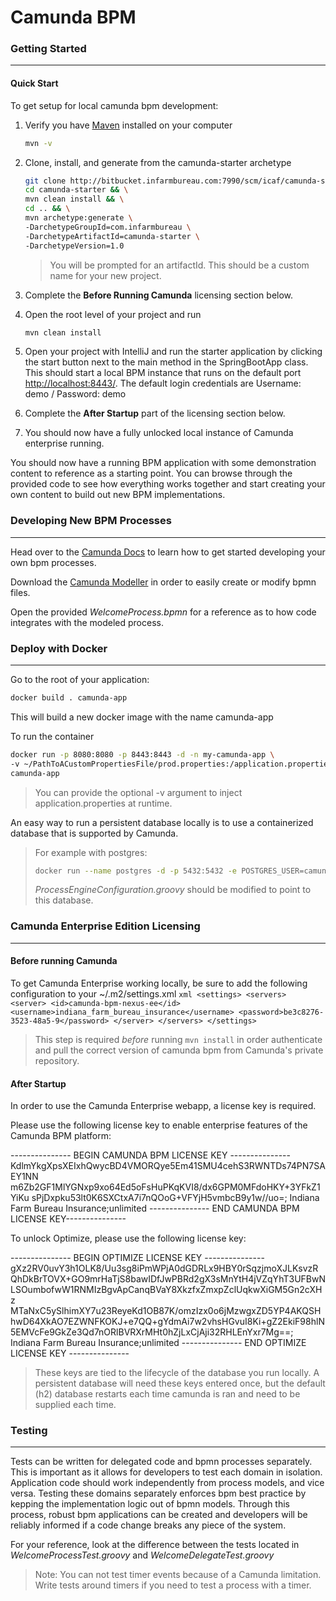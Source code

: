 # Camunda BPM

### Getting Started
---
#### Quick Start
To get setup for local camunda bpm development:

1)  Verify you have [Maven](https://maven.apache.org/download.cgi) installed on your computer 
    ```bash
    mvn -v
    ```
    
2)  Clone, install, and generate from the camunda-starter archetype
    ```bash
    git clone http://bitbucket.infarmbureau.com:7990/scm/icaf/camunda-starter.git && \
    cd camunda-starter && \
    mvn clean install && \
    cd .. && \
    mvn archetype:generate \
    -DarchetypeGroupId=com.infarmbureau \
    -DarchetypeArtifactId=camunda-starter \
    -DarchetypeVersion=1.0
    ```
    > You will be prompted for an artifactId. This should be a custom name for your new project.

3)  Complete the **Before Running Camunda** licensing section below.

4)  Open the root level of your project and run
    ```bash
    mvn clean install
    ```
5) Open your project with IntelliJ and run the starter application by clicking the
    start button next to the main method in the SpringBootApp class. This should start a
    local BPM instance that runs on the default port [http://localhost:8443/](http://localhost:8443/).
    The default login credentials are Username: demo / Password: demo
    
6) Complete the **After Startup** part of the licensing section below.

7) You should now have a fully unlocked local instance of Camunda enterprise running.

You should now have a running BPM application with some demonstration content to reference
as a starting point. You can browse through the provided code to see how everything works together
and start creating your own content to build out new BPM implementations.

### Developing New BPM Processes
---
Head over to the [Camunda Docs](https://docs.camunda.org/manual/latest/) to learn how to get started developing
your own bpm processes.

Download the [Camunda Modeller](https://camunda.com/download/modeler/) in order to easily create or
modify bpmn files.

Open the provided *WelcomeProcess.bpmn* for a reference as to how code integrates with the modeled process.

### Deploy with Docker
---
Go to the root of your application:
```bash
docker build . camunda-app
```

This will build a new docker image with the name camunda-app

To run the container
```bash
docker run -p 8080:8080 -p 8443:8443 -d -n my-camunda-app \
-v ~/PathToACustomPropertiesFile/prod.properties:/application.properties \
camunda-app
```
> You can provide the optional -v argument to inject application.properties at runtime.


An easy way to run a persistent database locally is to use a containerized database
that is supported by Camunda.
> For example with postgres:
> ```bash
> docker run --name postgres -d -p 5432:5432 -e POSTGRES_USER=camunda -e POSTGRES_PASSWORD=camunda_password postgres
> ```
> *ProcessEngineConfiguration.groovy* should be modified to point to this database.

### Camunda Enterprise Edition Licensing
---
#### Before running Camunda
To get Camunda Enterprise working locally, be sure to add the following 
configuration to your ~/.m2/settings.xml
    ```xml
    <settings>
      <servers>
        <server>
          <id>camunda-bpm-nexus-ee</id>
          <username>indiana_farm_bureau_insurance</username>
          <password>be3c8276-3523-48a5-9</password>
        </server>
      </servers>
    </settings>
    ```
> This step is required *before* running `mvn install` in order authenticate
> and pull the correct version of camunda bpm from Camunda's private repository.

#### After Startup
In order to use the Camunda Enterprise webapp, a license key is required.

Please use the following license key to enable enterprise features of the Camunda BPM platform:

--------------- BEGIN CAMUNDA BPM LICENSE KEY ---------------
KdlmYkgXpsXEIxhQwycBD4VMORQye5Em41SMU4cehS3RWNTDs74PN7SAEY1NN
m6Zb2GF1MlYGNxp9xo64Ed5oFsHuPKqKVI8/dx6GPM0MFdoHKY+3YFkZ1YiKu
sPjDxpku53lt0K6SXCtxA7i7nQOoG+VFYjH5vmbcB9y1w//uo=; Indiana Farm Bureau
Insurance;unlimited
--------------- END CAMUNDA BPM LICENSE KEY---------------

To unlock Optimize, please use the following license key:

--------------- BEGIN OPTIMIZE LICENSE KEY ---------------
gXz2RV0uvY3h1OLK8/Uu3sg8iPmWPjA0dGDRLx9HBY0rSqzjmoXJLKsvzR
QhDkBrTOVX+GO9mrHaTjS8bawIDfJwPBRd2gX3sMnYtH4jVZqYhT3UFBwN
LSOumbofwW1RNMIzBgvApCanqBVaY8XkzfxZmxpZclUqkwXiGM5Gn2cXHz
MTaNxC5ySlhimXY7u23ReyeKd1OB87K/omzIzx0o6jMzwgxZD5YP4AKQSH
hwD64XkAO7EZWNFKOKJ+e7QQ+gYdmAi7w2vhsHGvuI8Ki+gZ2EkiF98hlN
5EMVcFe9GkZe3Qd7nORlBVRXrMHt0hZjLxCjAji32RHLEnYxr7Mg==;
Indiana Farm Bureau Insurance;unlimited
---------------  END OPTIMIZE LICENSE KEY  ---------------

> These keys are tied to the lifecycle of the database you run locally.
> A persistent database will need these keys entered once, but the default (h2)
> database restarts each time camunda is ran and need to be supplied each time.

### Testing
---
Tests can be written for delegated code and bpmn processes separately. This is important
as it allows for developers to test each domain in isolation. Application code should work
independently from process models, and vice versa. Testing these domains separately enforces
bpm best practice by kepping the implementation logic out of bpmn models. Through this process,
robust bpm applications can be created and developers will be reliably informed if a code change
breaks any piece of the system.

For your reference, look at the difference between the tests located in *WelcomeProcessTest.groovy*
and *WelcomeDelegateTest.groovy*

> Note: You can not test timer events because of a Camunda limitation.
> Write tests around timers if you need to test a process with a timer.